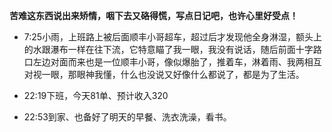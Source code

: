 **苦难这东西说出来矫情，咽下去又硌得慌，写点日记吧，也许心里好受点！**

 
- 7:25小雨，上班路上被后面顺丰小哥超车，超过后才发现他全身淋湿，额头上的水跟瀑布一样在往下流，它特意瞄了我一眼，我没有说话，随后前面十字路口左边对面而来也是一位顺丰小哥，像似爆胎了，推着车，淋着雨、我两相互对视一眼，那眼神我懂，什么也没说又好像什么都说了，都是为了生活。

- 22:19下班，今天81单、预计收入320

- 22:53到家、也备好了明天的早餐、洗衣洗澡，看书。

